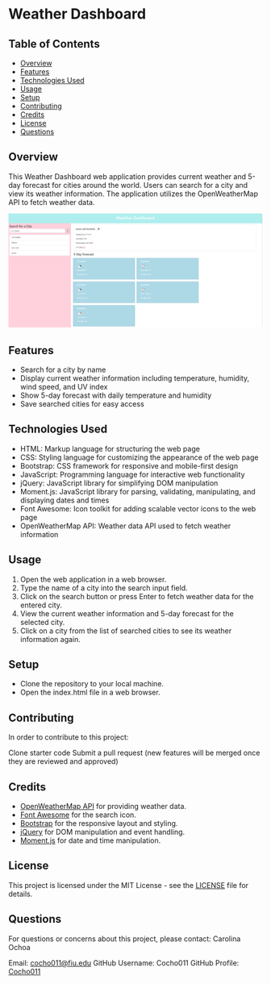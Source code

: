# Weather Dashboard

## Table of Contents
- [Overview](#overview)
- [Features](#features)
- [Technologies Used](#technologies-used)
- [Usage](#usage)
- [Setup](#setup)
- [Contributing](#contributing)
- [Credits](#credits)
- [License](#license)
- [Questions](#questions)

## Overview
This Weather Dashboard web application provides current weather and 5-day forecast for cities around the world. Users can search for a city and view its weather information. The application utilizes the OpenWeatherMap API to fetch weather data.

![alt text](<Images/Weather Dashboard 5-Day Forecast.png>)

## Features
- Search for a city by name
- Display current weather information including temperature, humidity, wind speed, and UV index
- Show 5-day forecast with daily temperature and humidity
- Save searched cities for easy access

## Technologies Used
- HTML: Markup language for structuring the web page
- CSS: Styling language for customizing the appearance of the web page
- Bootstrap: CSS framework for responsive and mobile-first design
- JavaScript: Programming language for interactive web functionality
- jQuery: JavaScript library for simplifying DOM manipulation
- Moment.js: JavaScript library for parsing, validating, manipulating, and displaying dates and times
- Font Awesome: Icon toolkit for adding scalable vector icons to the web page
- OpenWeatherMap API: Weather data API used to fetch weather information

## Usage
1. Open the web application in a web browser.
2. Type the name of a city into the search input field.
3. Click on the search button or press Enter to fetch weather data for the entered city.
4. View the current weather information and 5-day forecast for the selected city.
5. Click on a city from the list of searched cities to see its weather information again.

## Setup
- Clone the repository to your local machine.
- Open the index.html file in a web browser.

## Contributing
In order to contribute to this project:

Clone starter code
Submit a pull request (new features will be merged once they are reviewed and approved)

## Credits
- [OpenWeatherMap API](https://openweathermap.org/api) for providing weather data.
- [Font Awesome](https://fontawesome.com/) for the search icon.
- [Bootstrap](https://getbootstrap.com/) for the responsive layout and styling.
- [jQuery](https://jquery.com/) for DOM manipulation and event handling.
- [Moment.js](https://momentjs.com/) for date and time manipulation.

## License
This project is licensed under the MIT License - see the [LICENSE](LICENSE) file for details.

## Questions
For questions or concerns about this project, please contact: Carolina Ochoa

Email: cocho011@fiu.edu 
GitHub Username: Cocho011 
GitHub Profile: [Cocho011](https://github.com/Cocho011)
